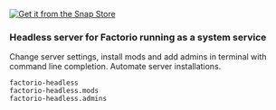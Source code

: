 [![Get it from the Snap Store](https://snapcraft.io/static/images/badges/en/snap-store-black.svg)](https://snapcraft.io/factorio-headless)

### Headless server for Factorio running as a system service

Change server settings, install mods and add admins in terminal with command line completion. Automate server installations.

	factorio-headless
	factorio-headless.mods
	factorio-headless.admins
